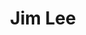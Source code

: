 ---
title: Jim Lee
issue: Just Draw Sketchbook
issue_nr: 1
full_title: ""
subtitle: ""
release_date: Jul 2022
release_year: 2022
format: Sketchbook
pages: 128
signed_by: Jim Lee
price: 175
---